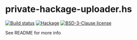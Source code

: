 # private-hackage-uploader.hs

[![Build status](https://img.shields.io/travis/strake/private-hackage-uploader.hs.svg?logo=travis)](https://travis-ci.org/strake/private-hackage-uploader.hs)
[![Hackage](https://img.shields.io/hackage/v/private-hackage-uploader.hs.svg?logo=haskell)](https://hackage.haskell.org/package/private-hackage-uploader.hs)
[![BSD-3-Clause license](https://img.shields.io/badge/license-BSD--3--Clause-blue.svg)](LICENSE)

See README for more info
